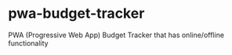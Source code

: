 # pwa-budget-tracker
PWA (Progressive Web App) Budget Tracker that has online/offline functionality

